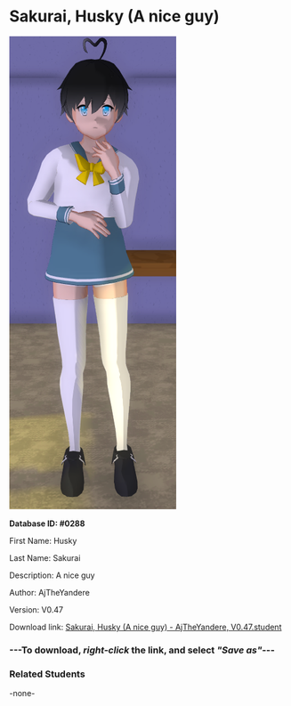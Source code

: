 # Sakurai, Husky (A nice guy)

<img src="Files/Images/Sakurai, Husky (A nice guy).png" title="Sakurai, Husky (A nice guy) - AjTheYandere, V0.47">

**Database ID: #0288**

First Name: Husky

Last Name: Sakurai

Description: A nice guy

Author: AjTheYandere

Version: V0.47

Download link: <a href="https://raw.githubusercontent.com/Arbiter1223/Daigaku-Gurashi-Custom-Students/master/Files/Studen%20Files/Sakurai%2C%20Husky%20(A%20nice%20guy)%20-%20AjTheYandere%2C%20V0.47.student">Sakurai, Husky (A nice guy) - AjTheYandere, V0.47.student</a>

### ---**To download, _right-click_ the link, and select _"Save as"_**---

### Related Students

-none-
